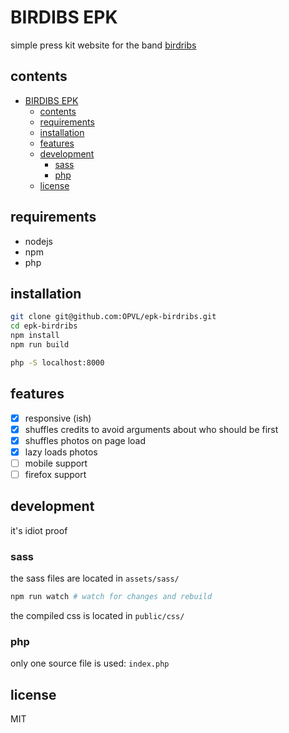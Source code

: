 # BIRDIBS EPK

simple press kit website for the band [birdribs](https://birdribs.uk)

## contents

- [BIRDIBS EPK](#birdibs-epk)
  - [contents](#contents)
  - [requirements](#requirements)
  - [installation](#installation)
  - [features](#features)
  - [development](#development)
    - [sass](#sass)
    - [php](#php)
  - [license](#license)

## requirements

- nodejs
- npm
- php

## installation

```bash
git clone git@github.com:OPVL/epk-birdribs.git
cd epk-birdribs
npm install
npm run build

php -S localhost:8000
```

## features

- [x] responsive (ish)
- [x] shuffles credits to avoid arguments about who should be first
- [x] shuffles photos on page load
- [x] lazy loads photos
- [ ] mobile support
- [ ] firefox support

## development

it's idiot proof

### sass

the sass files are located in `assets/sass/`

```bash
npm run watch # watch for changes and rebuild
```

the compiled css is located in `public/css/`

### php

only one source file is used: `index.php`

## license

MIT

